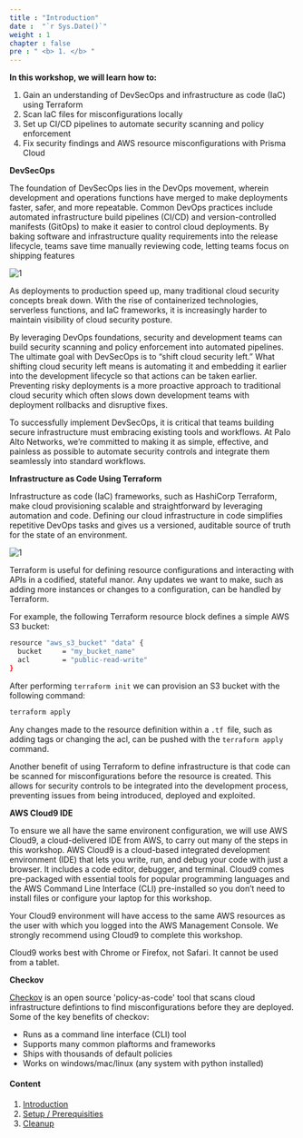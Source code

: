 ```yaml
---
title : "Introduction"
date :  "`r Sys.Date()`" 
weight : 1 
chapter : false
pre : " <b> 1. </b> "
---
```


**In this workshop, we will learn how to:**

1. Gain an understanding of DevSecOps and infrastructure as code (IaC) using Terraform
2. Scan IaC files for misconfigurations locally
3. Set up CI/CD pipelines to automate security scanning and policy enforcement
4. Fix security findings and AWS resource misconfigurations with Prisma Cloud

**DevSecOps**

The foundation of DevSecOps lies in the DevOps movement, wherein development and operations functions have merged to make deployments faster, safer, and more repeatable. Common DevOps practices include automated infrastructure build pipelines (CI/CD) and version-controlled manifests (GitOps) to make it easier to control cloud deployments. By baking software and infrastructure quality requirements into the release lifecycle, teams save time manually reviewing code, letting teams focus on shipping features

![1](/ws02/images/1/2.png?featherlight=false&width=50pc)

As deployments to production speed up, many traditional cloud security concepts break down. With the rise of containerized technologies, serverless functions, and IaC frameworks, it is increasingly harder to maintain visibility of cloud security posture.

By leveraging DevOps foundations, security and development teams can build security scanning and policy enforcement into automated pipelines. The ultimate goal with DevSecOps is to “shift cloud security left.” What shifting cloud security left means is automating it and embedding it earlier into the development lifecycle so that actions can be taken earlier. Preventing risky deployments is a more proactive approach to traditional cloud security which often slows down development teams with deployment rollbacks and disruptive fixes.

To successfully implement DevSecOps, it is critical that teams building secure infrastructure must embracing existing tools and workflows. At Palo Alto Networks, we’re committed to making it as simple, effective, and painless as possible to automate security controls and integrate them seamlessly into standard workflows.

**Infrastructure as Code Using Terraform**

Infrastructure as code (IaC) frameworks, such as HashiCorp Terraform, make cloud provisioning scalable and straightforward by leveraging automation and code. Defining our cloud infrastructure in code simplifies repetitive DevOps tasks and gives us a versioned, auditable source of truth for the state of an environment.

![1](/ws02/images/1/3.png?featherlight=false&width=50pc)

Terraform is useful for defining resource configurations and interacting with APIs in a codified, stateful manor. Any updates we want to make, such as adding more instances or changes to a configuration, can be handled by Terraform.

For example, the following Terraform resource block defines a simple AWS S3 bucket:

```sh
resource "aws_s3_bucket" "data" {
  bucket     = "my_bucket_name"
  acl        = "public-read-write"
}
```
After performing `terraform init` we can provision an S3 bucket with the following command:

```sh
terraform apply
```
Any changes made to the resource definition within a `.tf `file, such as adding tags or changing the acl, can be pushed with the `terraform apply` command.

Another benefit of using Terraform to define infrastructure is that code can be scanned for misconfigurations before the resource is created. This allows for security controls to be integrated into the development process, preventing issues from being introduced, deployed and exploited.

**AWS Cloud9 IDE**

To ensure we all have the same environent configuration, we will use AWS Cloud9, a cloud-delivered IDE from AWS, to carry out many of the steps in this workshop. AWS Cloud9  is a cloud-based integrated development environment (IDE) that lets you write, run, and debug your code with just a browser. It includes a code editor, debugger, and terminal. Cloud9 comes pre-packaged with essential tools for popular programming languages and the AWS Command Line Interface (CLI) pre-installed so you don’t need to install files or configure your laptop for this workshop.

Your Cloud9 environment will have access to the same AWS resources as the user with which you logged into the AWS Management Console. We strongly recommend using Cloud9 to complete this workshop.

Cloud9 works best with Chrome or Firefox, not Safari. It cannot be used from a tablet.

**Checkov**

[Checkov](https://checkov.io/) is an open source 'policy-as-code' tool that scans cloud infrastructure defintions to find misconfigurations before they are deployed. Some of the key benefits of checkov:

- Runs as a command line interface (CLI) tool
- Supports many common plaftorms and frameworks
- Ships with thousands of default policies
- Works on windows/mac/linux (any system with python installed)


#### Content

1. [Introduction](/ws02/1-intro/)
2. [Setup / Prerequisities](/ws02/2-prepair/)
3. [Cleanup](/ws02/3-cleanup/)